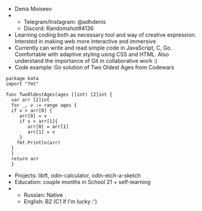 * Denis Moiseev
*   + Telegram/Instagram: @adhdenis
    + Discord: Randomshot#4136
* Learning coding both as necessary tool and way of creative expression. Intersted in making web more interactive and immersive. 
* Currently can write and read simple code in JavaScript, C, Go. Comfortable with adaptive styling using CSS and HTML. Also understand the importance of Git in collaborative work :)
* Code example: Go solution of Two Oldest Ages from Codewars
```
package kata
import "fmt"

func TwoOldestAges(ages []int) [2]int {
  var arr [2]int
  for _, v := range ages {
  if v > arr[0] {
     arr[0] = v
     if v > arr[1]{ 
        arr[0] = arr[1]
        arr[1] = v
     }
    fmt.Println(arr)
  }
  }
  return arr
  }
```
* Projects: libft, odin-calculator, odin-etch-a-sketch
* Education: couple months in School 21 + self-learning
*   + Russian: Native
    + English: B2 (C1 if I'm lucky :')